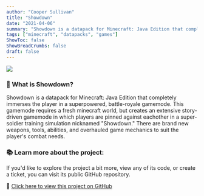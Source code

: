 ```yaml
---
author: "Cooper Sullivan"
title: "Showdown"
date: "2021-04-06"
summary: "Showdown is a datapack for Minecraft: Java Edition that completely immerses the player in a superpowered, battle-royale gamemode."
tags: ["minecraft", "datapacks", "games"]
ShowToc: false
ShowBreadCrumbs: false
draft: false
---
```


![](/images/showdown-messy.png)

### 📖 What is Showdown?
Showdown is a datapack for Minecraft: Java Edition that completely immerses the player in a superpowered, battle-royale gamemode.
This gamemode requires a fresh minecraft world, but creates an extensive story-driven gamemode in which players are pinned against eachother in a super-soldier training simulation nicknamed "Showdown."
There are brand new weapons, tools, abilities, and overhauled game mechanics to suit the player's combat needs.

### 📚 Learn more about the project:
If you'd like to explore the project a bit more, view any of its code, or create a ticket,
you can visit its public GitHub repository.

🔗 [Click here to view this project on GitHub](https://github.com/coopersully/showdown)
